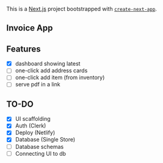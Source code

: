 This is a [Next.js](https://nextjs.org) project bootstrapped with [`create-next-app`](https://nextjs.org/docs/app/api-reference/cli/create-next-app).

## Invoice App

## Features

- [x] dashboard showing latest
- [ ] one-click add address cards
- [ ] one-click add item (from inventory)
- [ ] serve pdf in a link

## TO-DO

- [x] UI scaffolding
- [x] Auth (Clerk)
- [x] Deploy (Netlify)
- [x] Database (Single Store)
- [ ] Database schemas
- [ ] Connecting UI to db
